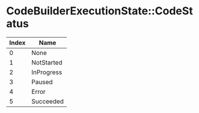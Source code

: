 # CodeBuilderExecutionState::CodeStatus

Index | Name
--- | ---
0 | None
1 | NotStarted
2 | InProgress
3 | Paused
4 | Error
5 | Succeeded